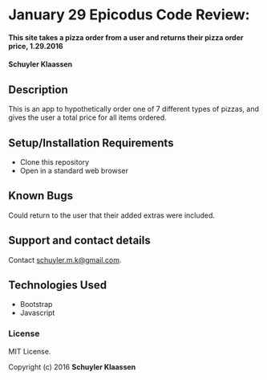 # January 29 Epicodus Code Review:

#### This site takes a pizza order from a user and returns their pizza order price, 1.29.2016

#### Schuyler Klaassen

## Description

This is an app to hypothetically order one of 7 different types of pizzas, and gives the user a total price for all items ordered.

## Setup/Installation Requirements

* Clone this repository
* Open in a standard web browser

## Known Bugs

Could return to the user that their added extras were included.

## Support and contact details

Contact schuyler.m.k@gmail.com.

## Technologies Used

* Bootstrap
* Javascript

### License
MIT License.

Copyright (c) 2016 **Schuyler Klaassen**
